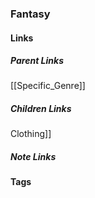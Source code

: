 ### Fantasy
#### Links
##### Parent Links
[[Specific_Genre]]
##### Children Links

Clothing]]
##### Note Links
#### Tags
